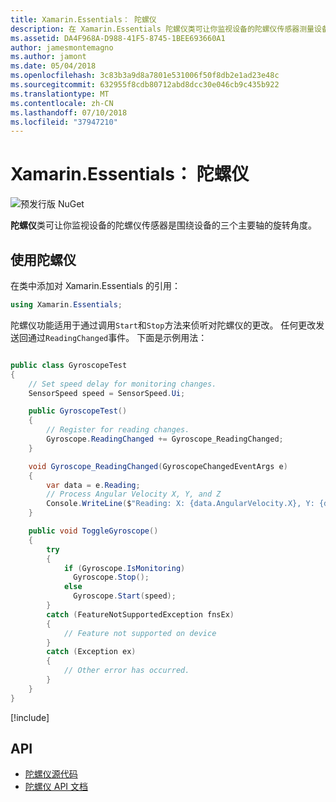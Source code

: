 ```yaml
---
title: Xamarin.Essentials： 陀螺仪
description: 在 Xamarin.Essentials 陀螺仪类可让你监视设备的陀螺仪传感器测量设备的三个主要轴的旋转。
ms.assetid: DA4F968A-D988-41F5-8745-1BEE693660A1
author: jamesmontemagno
ms.author: jamont
ms.date: 05/04/2018
ms.openlocfilehash: 3c83b3a9d8a7801e531006f50f8db2e1ad23e48c
ms.sourcegitcommit: 632955f8cdb80712abd8dcc30e046cb9c435b922
ms.translationtype: MT
ms.contentlocale: zh-CN
ms.lasthandoff: 07/10/2018
ms.locfileid: "37947210"
---
```

# <a name="xamarinessentials-gyroscope"></a>Xamarin.Essentials： 陀螺仪

![预发行版 NuGet](~/media/shared/pre-release.png)

**陀螺仪**类可让你监视设备的陀螺仪传感器是围绕设备的三个主要轴的旋转角度。

## <a name="using-gyroscope"></a>使用陀螺仪

在类中添加对 Xamarin.Essentials 的引用：

```csharp
using Xamarin.Essentials;
```

陀螺仪功能适用于通过调用`Start`和`Stop`方法来侦听对陀螺仪的更改。 任何更改发送回通过`ReadingChanged`事件。 下面是示例用法：

```csharp

public class GyroscopeTest
{
    // Set speed delay for monitoring changes.
    SensorSpeed speed = SensorSpeed.Ui;

    public GyroscopeTest()
    {
        // Register for reading changes.
        Gyroscope.ReadingChanged += Gyroscope_ReadingChanged;
    }

    void Gyroscope_ReadingChanged(GyroscopeChangedEventArgs e)
    {
        var data = e.Reading;
        // Process Angular Velocity X, Y, and Z
        Console.WriteLine($"Reading: X: {data.AngularVelocity.X}, Y: {data.AngularVelocity.Y}, Z: {data.AngularVelocity.Z}");
    }

    public void ToggleGyroscope()
    {
        try
        {
            if (Gyroscope.IsMonitoring)
              Gyroscope.Stop();
            else
              Gyroscope.Start(speed);
        }
        catch (FeatureNotSupportedException fnsEx)
        {
            // Feature not supported on device
        }
        catch (Exception ex)
        {
            // Other error has occurred.
        }
    }
}
```

[!include[](~/essentials/includes/sensor-speed.md)]

## <a name="api"></a>API

- [陀螺仪源代码](https://github.com/xamarin/Essentials/tree/master/Xamarin.Essentials/Gyroscope)
- [陀螺仪 API 文档](xref:Xamarin.Essentials.Gyroscope)
